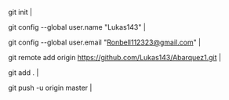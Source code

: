  git init |

 
 git config --global user.name "Lukas143" |


 
 git config --global user.email "Ronbell112323@gmail.com" |

 
 git remote add origin https://github.com/Lukas143/Abarquez1.git |

 
 git add . |

 
 git push -u origin master |
